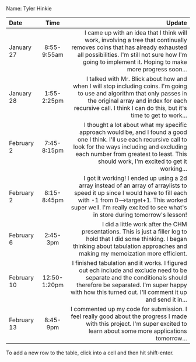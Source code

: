 Name: Tyler Hinkie

| Date        |     Time     |                                                                                                                                                                                                                                                     Update |
|:------------|:------------:|-----------------------------------------------------------------------------------------------------------------------------------------------------------------------------------------------------------------------------------------------------------:|
| January 27  | 8:55-9:55am  |                        I came up with an idea that I think will work, involving a tree that continually removes coins that has already exhausted all possibilities. I'm still not sure how I'm going to implement it. Hoping to make more progress soon... |
| January 28  | 1:55-2:25pm  |                    I talked with Mr. Blick about how and when I will stop including coins. I'm going to use and algorithm that only passes in the original array and index for each recursive call. I think I can do this, but it's time to get to work... |
| February 2  | 7:45-8:15pm  | I thought a lot about what my specific approach would be, and I found a good one I think. I'll use each recursive call to look for the ways including and excluding each number from greatest to least. This should work, I'm excited to get it working... |
| February 2  | 8:15-8:45pm  |      I got it working! I ended up using a 2d array instead of an array of arraylists to speed it up since I would have to fill each with -1 from 0-->target+1. This worked super well. I'm really excited to see what's in store during tomorrow's lesson! |
| February 6  |   2:45-3pm   |                                                        I did a little work after the CHM presentations. This is just a filler log to hold that I did some thinking. I began thinking about tabulation approaches and making my memoization more efficient. |
| February 10 | 12:50-1:20pm |                           I finished tabulation and it works. I figured out ech include and exclude need to be separate and the conditionals should therefore be separated. I'm super happy with how this turned out. I'll comment it up and send it in... |
| February 13 |   8:45-9pm   |                                                                                 I commented up my code for submission. I feel really good about the progress I made with this project. I'm super excited to learn about some more applications tomorrow... |


To add a new row to the table, click into a cell and then hit shift-enter.
